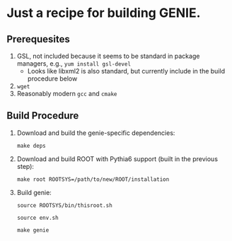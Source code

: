 # Just a recipe for building GENIE.

## Prerequesites
1. GSL, not included because it seems to be standard in package managers, e.g., `yum install gsl-devel`
    * Looks like libxml2 is also standard, but currently include in the build procedure below 
2. `wget`
3. Reasonably modern `gcc` and `cmake`

## Build Procedure
1. Download and build the genie-specific dependencies:
 
   `make deps`

2. Download and build ROOT with Pythia6 support (built in the previous step):

   `make root ROOTSYS=/path/to/new/ROOT/installation`

3. Build genie:

   `source ROOTSYS/bin/thisroot.sh`

   `source env.sh`

   `make genie`

